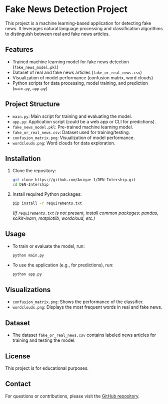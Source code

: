 # Fake News Detection Project

This project is a machine learning-based application for detecting fake news. It leverages natural language processing and classification algorithms to distinguish between real and fake news articles.

## Features

- Trained machine learning model for fake news detection (`fake_news_model.pkl`)
- Dataset of real and fake news articles (`fake_or_real_news.csv`)
- Visualization of model performance (confusion matrix, word clouds)
- Python scripts for data processing, model training, and prediction (`main.py`, `app.py`)

## Project Structure

- `main.py`: Main script for training and evaluating the model.
- `app.py`: Application script (could be a web app or CLI for predictions).
- `fake_news_model.pkl`: Pre-trained machine learning model.
- `fake_or_real_news.csv`: Dataset used for training/testing.
- `confusion_matrix.png`: Visualization of model performance.
- `wordclouds.png`: Word clouds for data exploration.

## Installation

1. Clone the repository:
   ```bash
   git clone https://github.com/Anique-1/DEN-Intership.git
   cd DEN-Intership
   ```

2. Install required Python packages:
   ```bash
   pip install -r requirements.txt
   ```
   *(If `requirements.txt` is not present, install common packages: pandas, scikit-learn, matplotlib, wordcloud, etc.)*

## Usage

- To train or evaluate the model, run:
  ```bash
  python main.py
  ```

- To use the application (e.g., for predictions), run:
  ```bash
  python app.py
  ```

## Visualizations

- `confusion_matrix.png`: Shows the performance of the classifier.
- `wordclouds.png`: Displays the most frequent words in real and fake news.

## Dataset

- The dataset `fake_or_real_news.csv` contains labeled news articles for training and testing the model.

## License

This project is for educational purposes.

## Contact

For questions or contributions, please visit the [GitHub repository](https://github.com/Anique-1/DEN-Intership).
